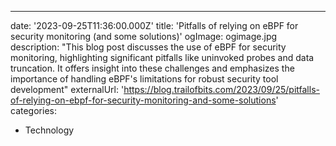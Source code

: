---
date: '2023-09-25T11:36:00.000Z'
title: 'Pitfalls of relying on eBPF for security monitoring (and some solutions)'
ogImage: ogimage.jpg
description: "This blog post discusses the use of eBPF for security monitoring, highlighting significant pitfalls like uninvoked probes and data truncation. It offers insight into these challenges and emphasizes the importance of handling eBPF's limitations for robust security tool development"
externalUrl: 'https://blog.trailofbits.com/2023/09/25/pitfalls-of-relying-on-ebpf-for-security-monitoring-and-some-solutions'
categories:
- Technology
